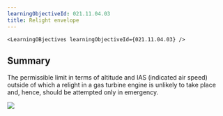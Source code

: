 ```yaml
---
learningObjectiveId: 021.11.04.03
title: Relight envelope
---
```


```tsx eval
<LearningOBjectives learningObjectiveId={021.11.04.03} />
```

## Summary

The permissible limit in terms of altitude and IAS (indicated air speed) outside
of which a relight in a gas turbine engine is unlikely to take place and, hence,
should be attempted only in emergency.

<img src="images/021.11.04.03-01.png" />
